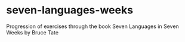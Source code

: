 # seven-languages-weeks
Progression of exercises through the book Seven Languages in Seven Weeks by Bruce Tate
